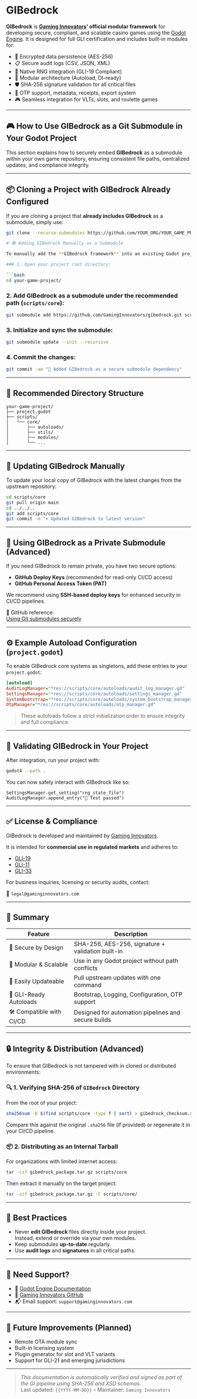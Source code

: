 # GIBedrock

**GIBedrock** is **[Gaming Innovators](https://gaminginnovators.com/)’ official modular framework** for developing secure, compliant, and scalable casino games using the [Godot Engine](https://godotengine.org/). It is designed for full GLI certification and includes built-in modules for:

- 🔐 Encrypted data persistence (AES-256)
- 📋 Secure audit logs (CSV, JSON, XML)
- 🎰 Native RNG integration (GLI-19 Compliant)
- 🧩 Modular architecture (Autoload, DI-ready)
- 🛡️ SHA-256 signature validation for all critical files
- 🧾 OTP support, metadata, receipts, export system
- 🎮 Seamless integration for VLTs, slots, and roulette games

---

## 🎮 How to Use GIBedrock as a Git Submodule in Your Godot Project

This section explains how to securely embed **GIBedrock** as a submodule within your own game repository, ensuring consistent file paths, centralized updates, and compliance integrity.

---

## 📦 Cloning a Project with GIBedrock Already Configured

If you are cloning a project that **already includes GIBedrock** as a submodule, simply use:

```bash
git clone --recurse-submodules https://github.com/YOUR_ORG/YOUR_GAME_PROJECT.git

# 🛠️ Adding GIBedrock Manually as a Submodule

To manually add the **GIBedrock framework** into an existing Godot project, follow these steps:

### 1. Open your project root directory:

```bash
cd your-game-project/
```

### 2. Add GIBedrock as a submodule under the recommended path (`scripts/core`):

```bash
git submodule add https://github.com/GamingInnovators/gibedrock.git scripts/core
```

### 3. Initialize and sync the submodule:

```bash
git submodule update --init --recursive
```

### 4. Commit the changes:

```bash
git commit -am "🔗 Added GIBedrock as a secure submodule dependency"
```

---

## 🧱 Recommended Directory Structure

```
your-game-project/
├── project.godot
├── scripts/
│   └── core/
│       ├── autoloads/
│       ├── utils/
│       ├── modules/
│       └── ...
```

---

## 🔄 Updating GIBedrock Manually

To update your local copy of GIBedrock with the latest changes from the upstream repository:

```bash
cd scripts/core
git pull origin main
cd ../../..
git add scripts/core
git commit -m "⬆️ Updated GIBedrock to latest version"
```

---

## 🔐 Using GIBedrock as a Private Submodule (Advanced)

If you need GIBedrock to remain private, you have two secure options:

- **GitHub Deploy Keys** (recommended for read-only CI/CD access)
- **GitHub Personal Access Token (PAT)**

We recommend using **SSH-based deploy keys** for enhanced security in CI/CD pipelines.

📖 GitHub reference:  
[Using Git submodules securely](https://docs.github.com/en/get-started/using-git/using-submodules-in-git#cloning-a-project-with-submodules)

---

## ⚙️ Example Autoload Configuration (`project.godot`)

To enable GIBedrock core systems as singletons, add these entries to your `project.godot`:

```ini
[autoload]
AuditLogManager="*res://scripts/core/autoloads/audit_log_manager.gd"
SettingsManager="*res://scripts/core/autoloads/settings_manager.gd"
SystemBootstrap="*res://scripts/core/autoloads/system_bootstrap_manager.gd"
OtpManager="*res://scripts/core/autoloads/otp_manager.gd"
```

> These autoloads follow a strict initialization order to ensure integrity and full compliance.

---

## 🧪 Validating GIBedrock in Your Project

After integration, run your project with:

```bash
godot4 --path .
```

You can now safely interact with GIBedrock like so:

```gdscript
SettingsManager.get_setting("rng_state_file")
AuditLogManager.append_entry("🎯 Test passed")
```

---

## ✅ License & Compliance

GIBedrock is developed and maintained by [Gaming Innovators](https://github.com/GamingInnovators).

It is intended for **commercial use in regulated markets** and adheres to:

- [GLI-19](https://gaminglabs.com/gli-standards)
- [GLI-11](https://gaminglabs.com/gli-standards)
- [GLI-33](https://gaminglabs.com/gli-standards)

For business inquiries, licensing or security audits, contact:

📧 `legal@gaminginnovators.com`

---

## 📎 Summary

| Feature                   | Description                                           |
|--------------------------|-------------------------------------------------------|
| 🔐 Secure by Design       | SHA-256, AES-256, signature + validation built-in     |
| 🧩 Modular & Scalable     | Use in any Godot project without path conflicts        |
| 🔁 Easily Updateable      | Pull upstream updates with one command                |
| 🔧 GLI-Ready Autoloads    | Bootstrap, Logging, Configuration, OTP support        |
| 🛠️ Compatible with CI/CD  | Designed for automation pipelines and secure builds    |

---

## 🔒 Integrity & Distribution (Advanced)

To ensure that GIBedrock is not tampered with in cloned or distributed environments:

### 🔍 1. Verifying SHA-256 of `GIBedrock` Directory

From the root of your project:

```bash
sha256sum -b $(find scripts/core -type f | sort) > gibedrock_checksum.sha256
```

Compare this against the original `.sha256` file (if provided) or regenerate it in your CI/CD pipeline.

### 📦 2. Distributing as an Internal Tarball

For organizations with limited internet access:

```bash
tar -czf gibedrock_package.tar.gz scripts/core
```

Then extract it manually on the target project:

```bash
tar -xzf gibedrock_package.tar.gz -C scripts/core/
```

---

## 📌 Best Practices

- Never **edit GIBedrock** files directly inside your project.  
  Instead, extend or override via your own modules.
- Keep submodules **up-to-date** regularly.
- Use **audit logs** and **signatures** in all critical paths.

---

## 🧰 Need Support?

- 📖 [Godot Engine Documentation](https://docs.godotengine.org/)
- 💼 [Gaming Innovators GitHub](https://github.com/GamingInnovators)
- 📬 Email support: `support@gaminginnovators.com`

---

## 🧠 Future Improvements (Planned)

- Remote OTA module sync
- Built-in licensing system
- Plugin generator for slot and VLT variants
- Support for GLI-21 and emerging jurisdictions

---

> _This documentation is automatically verified and signed as part of the GI pipeline using SHA-256 and XSD schemas._  
> Last updated: `{{YYYY-MM-DD}}` – Maintainer: `Gaming Innovators`

